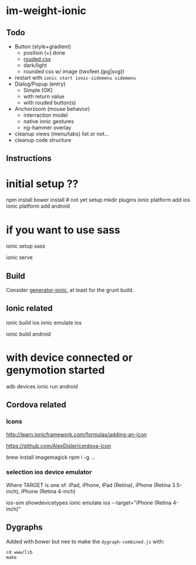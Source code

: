 # im-weight-ionic

## Todo

* Button (style+gradient)
  * position (+) done
  * [rouded css](http://css-tricks.com/examples/RoundButtons/)
  * dark/light
  * rounded css w/ image (twofeet.(jpg|svg))
* restart with `ionic start ionic-sidemenu sidemenu`
* Dialog/Popup (entry)
  * Simple (OK)
  * with return value
  * with rouded button(s)
* Anchorzoom (mouse behavior)
  * interraction model
  * native ionic gestures
  * ng-hammer overlay
* cleanup views (menu/tabs) list or not... 
* cleanup code structure

## Instructions

  # initial setup ??
  npm install 
  bower install  # not yet setup
  mkdir plugins
  ionic platform add ios
  ionic platform add android
  # if you want to use sass
  ionic setup sass

  ionic serve

## Build

Consider  [generator-ionic](https://github.com/diegonetto/generator-ionic), at least for the grunt build.

## Ionic related

  ionic build ios
  ionic emulate ios

  ionic build android
  # with device connected or genymotion started
  adb devices
  ionic run android


## Cordova related

### Icons

http://learn.ionicframework.com/formulas/adding-an-icon

https://github.com/AlexDisler/cordova-icon

  brew install imagemagick
  npm i -g ...

### selection ios device emulator

Where TARGET is one of: iPad, iPhone, iPad (Retina), iPhone (Retina 3.5-inch), iPhone (Retina 4-inch)


  ios-sim showdevicetypes
  ionic emulate ios --target="iPhone (Retina 4-inch)"

  ## Dygraphs
  Added with bower but nee to make the `dygraph-combined.js` with:

    cd www/lib
    make